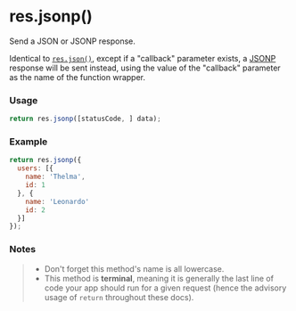 # res.jsonp()

Send a JSON or JSONP response.

Identical to [`res.json()`](http://sailsjs.org/documentation/reference/res/res.json.html), except if a "callback" parameter exists, a [JSONP](http://en.wikipedia.org/wiki/JSONP) response will be sent instead, using the value of the "callback" parameter as the name of the function wrapper.

### Usage
```js
return res.jsonp([statusCode, ] data);
```

### Example

```js
return res.jsonp({
  users: [{
    name: 'Thelma',
    id: 1
  }, {
    name: 'Leonardo'
    id: 2
  }]
});
```

<!--

Need to make this better:

By default the JSONP callback name is simply callback, however you may alter this with the jsonp callback name setting. The following are some examples of JSONP responses using the same code:

```javascript
// ?callback=foo
res.jsonp({ user: 'tobi' })
// foo({ "user": "tobi" })

app.set('jsonp callback name', 'cb');

// ?cb=foo
res.jsonp(500, { error: 'message' })
// foo({ "error": "message" })
```
-->

### Notes
> + Don't forget this method's name is all lowercase.
> + This method is **terminal**, meaning it is generally the last line of code your app should run for a given request (hence the advisory usage of `return` throughout these docs).







<docmeta name="uniqueID" value="resjsonp798206">
<docmeta name="displayName" value="res.jsonp()">
